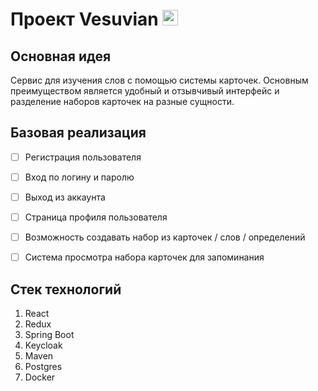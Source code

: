 # Проект Vesuvian <img src="https://i.ibb.co/QpMVQZF/123.png" alt="MarineGEO circle logo" style="height: 25px; width:25x;"/>




## Основная идея

Сервис для изучения слов с помощью системы карточек. Основным преимуществом является удобный и отзывчивый интерфейс и разделение наборов карточек на разные сущности.


## Базовая реализация

- [ ] Регистрация пользователя
- [ ] Вход по логину и паролю
- [ ] Выход из аккаунта
- [ ] Страница профиля пользователя
- [ ] Возможность создавать набор из карточек / слов / определений
- [ ] Система просмотра набора карточек для запоминания


## Стек технологий

1) React
2) Redux
3) Spring Boot
4) Keycloak
5) Maven
6) Postgres
7) Docker 



